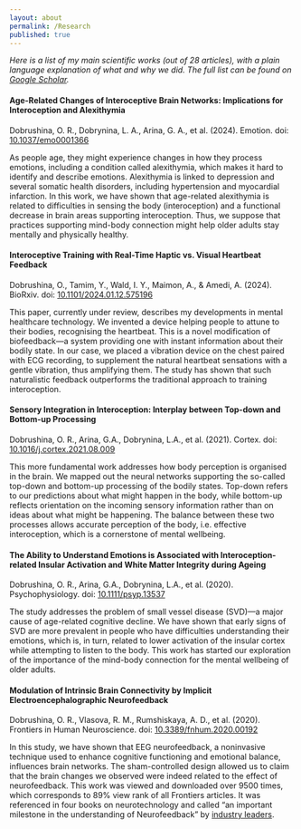 ```yaml
---
layout: about
permalink: /Research
published: true
---
```


*Here is a list of my main scientific works (out of 28 articles), with a plain language explanation of what and why we did. The full list can be found on [Google Scholar](https://scholar.google.com/citations?user=qFhYjmMAAAAJ&hl=en).*


#### Age-Related Changes of Interoceptive Brain Networks: Implications for Interoception and Alexithymia 
Dobrushina, O. R., Dobrynina, L. A., Arina, G. A., et al. (2024). Emotion.
doi: [10.1037/emo0001366](http://dx.doi.org/10.1037/emo0001366)

As people age, they might experience changes in how they process emotions, including a condition called alexithymia, which makes it hard to identify and describe emotions. Alexithymia is linked to depression and several somatic health disorders, including hypertension and myocardial infarction. In this work, we have shown that age-related alexithymia is related to difficulties in sensing the body (interoception) and a functional decrease in brain areas supporting interoception. Thus, we suppose that practices supporting mind-body connection might help older adults stay mentally and physically healthy.


#### Interoceptive Training with Real-Time Haptic vs. Visual Heartbeat Feedback
Dobrushina, O., Tamim, Y., Wald, I. Y., Maimon, A., & Amedi, A. (2024). BioRxiv.
doi: [10.1101/2024.01.12.575196](https://doi.org/10.1101/2024.01.12.575196)

This paper, currently under review, describes my developments in mental healthcare technology. We invented a device helping people to attune to their bodies, recognising the heartbeat. This is a novel modification of biofeedback—a system providing one with instant information about their bodily state. In our case, we placed a vibration device on the chest paired with ECG recording, to supplement the natural heartbeat sensations with a gentle vibration, thus amplifying them. The study has shown that such naturalistic feedback outperforms the traditional approach to training interoception.

#### Sensory Integration in Interoception: Interplay between Top-down and Bottom-up Processing
Dobrushina, O. R., Arina, G.A., Dobrynina, L.A., et al. (2021). Cortex.
doi: [10.1016/j.cortex.2021.08.009](https://doi.org/10.1016/j.cortex.2021.08.009)

This more fundamental work addresses how body perception is organised in the brain. We mapped out the neural networks supporting the so-called top-down and bottom-up processing of the bodily states. Top-down refers to our predictions about what might happen in the body, while bottom-up reflects orientation on the incoming sensory information rather than on ideas about what might be happening. The balance between these two processes allows accurate perception of the body, i.e. effective interoception, which is a cornerstone of mental wellbeing.


#### The Ability to Understand Emotions is Associated with Interoception‐related Insular Activation and White Matter Integrity during Ageing
Dobrushina, O. R., Arina, G.A., Dobrynina, L.A., et al. (2020). Psychophysiology.
doi: [10.1111/psyp.13537](https://doi.org/10.1111/psyp.13537)

The study addresses the problem of small vessel disease (SVD)—a major cause of age-related cognitive decline. We have shown that early signs of SVD are more prevalent in people who have difficulties understanding their emotions, which is, in turn, related to lower activation of the insular cortex while attempting to listen to the body. This work has started our exploration of the importance of the mind-body connection for the mental wellbeing of older adults.


#### Modulation of Intrinsic Brain Connectivity by Implicit Electroencephalographic Neurofeedback
Dobrushina, O. R., Vlasova, R. M., Rumshiskaya, A. D., et al. (2020). Frontiers in Human Neuroscience.
doi: [10.3389/fnhum.2020.00192](https://doi.org/10.3389/fnhum.2020.00192)

In this study, we have shown that EEG neurofeedback, a noninvasive technique used to enhance cognitive functioning and emotional balance, influences brain networks. The sham-controlled design allowed us to claim that the brain changes we observed were indeed related to the effect of neurofeedback. This work was viewed and downloaded over 9500 times, which corresponds to 89% view rank of all Frontiers articles. It was referenced in four books on neurotechnology and called “an important milestone in the understanding of Neurofeedback” by [industry leaders](https://beemedic.com/en/study-proves-just-one-session-ilf-neurofeedback-results-significant-changes-brain-connectivity).